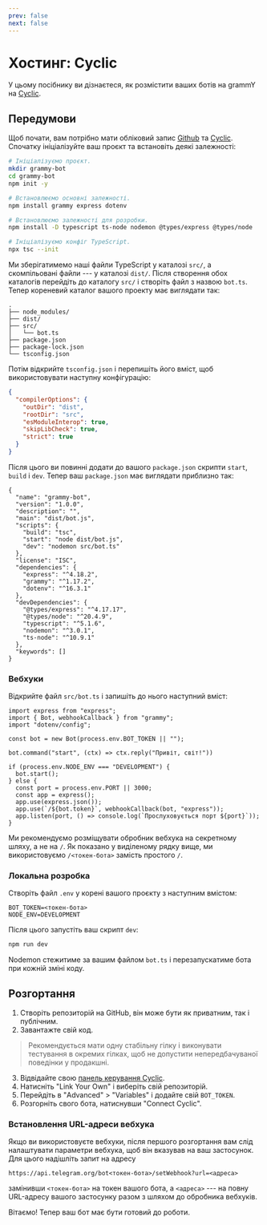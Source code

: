 ```yaml
---
prev: false
next: false
---
```


# Хостинг: Cyclic

У цьому посібнику ви дізнаєтеся, як розмістити ваших ботів на grammY на [Cyclic](https://cyclic.sh).

## Передумови

Щоб почати, вам потрібно мати обліковий запис [Github](https://github.com) та [Cyclic](https://cyclic.sh).
Спочатку ініціалізуйте ваш проєкт та встановіть деякі залежності:

```sh
# Ініціалізуємо проєкт.
mkdir grammy-bot
cd grammy-bot
npm init -y

# Встановлюємо основні залежності.
npm install grammy express dotenv

# Встановлюємо залежності для розробки.
npm install -D typescript ts-node nodemon @types/express @types/node

# Ініціалізуємо конфіг TypeScript.
npx tsc --init
```

Ми зберігатимемо наші файли TypeScript у каталозі `src/`, а скомпільовані файли --- у каталозі `dist/`.
Після створення обох каталогів перейдіть до каталогу `src/` і створіть файл з назвою `bot.ts`.
Тепер кореневий каталог вашого проекту має виглядати так:

```asciiart:no-line-numbers
.
├── node_modules/
├── dist/
├── src/
│   └── bot.ts
├── package.json
├── package-lock.json
└── tsconfig.json
```

Потім відкрийте `tsconfig.json` і перепишіть його вміст, щоб використовувати наступну конфігурацію:

```json
{
  "compilerOptions": {
    "outDir": "dist",
    "rootDir": "src",
    "esModuleInterop": true,
    "skipLibCheck": true,
    "strict": true
  }
}
```

Після цього ви повинні додати до вашого `package.json` скрипти `start`, `build` і `dev`.
Тепер ваш `package.json` має виглядати приблизно так:

```json{6-10}
{
  "name": "grammy-bot",
  "version": "1.0.0",
  "description": "",
  "main": "dist/bot.js",
  "scripts": {
    "build": "tsc",
    "start": "node dist/bot.js",
    "dev": "nodemon src/bot.ts"
  },
  "license": "ISC",
  "dependencies": {
    "express": "^4.18.2",
    "grammy": "^1.17.2",
    "dotenv": "^16.3.1"
  },
  "devDependencies": {
    "@types/express": "^4.17.17",
    "@types/node": "^20.4.9",
    "typescript": "^5.1.6",
    "nodemon": "^3.0.1",
    "ts-node": "^10.9.1"
  },
  "keywords": []
}
```

### Вебхуки

Відкрийте файл `src/bot.ts` і запишіть до нього наступний вміст:

```ts{15}
import express from "express";
import { Bot, webhookCallback } from "grammy";
import "dotenv/config";

const bot = new Bot(process.env.BOT_TOKEN || "");

bot.command("start", (ctx) => ctx.reply("Привіт, світ!"))

if (process.env.NODE_ENV === "DEVELOPMENT") {
  bot.start();
} else {
  const port = process.env.PORT || 3000;
  const app = express();
  app.use(express.json());
  app.use(`/${bot.token}`, webhookCallback(bot, "express"));
  app.listen(port, () => console.log(`Прослуховується порт ${port}`));
}
```

Ми рекомендуємо розміщувати обробник вебхука на секретному шляху, а не на `/`.
Як показано у виділеному рядку вище, ми використовуємо `/<токен-бота>` замість простого `/`.

### Локальна розробка

Створіть файл `.env` у корені вашого проєкту з наступним вмістом:

```
BOT_TOKEN=<токен-бота>
NODE_ENV=DEVELOPMENT
```

Після цього запустіть ваш скрипт `dev`:

```sh
npm run dev
```

Nodemon стежитиме за вашим файлом `bot.ts` і перезапускатиме бота при кожній зміні коду.

## Розгортання

1. Створіть репозиторій на GitHub, він може бути як приватним, так і публічним.
2. Завантажте свій код.

> Рекомендується мати одну стабільну гілку і виконувати тестування в окремих гілках, щоб не допустити непередбачуваної поведінки у продакшні.

3. Відвідайте свою [панель керування Cyclic](https://app.cyclic.sh).
4. Натисніть "Link Your Own" і виберіть свій репозиторій.
5. Перейдіть в "Advanced" > "Variables" і додайте свій `BOT_TOKEN`.
6. Розгорніть свого бота, натиснувши "Connect Cyclic".

### Встановлення URL-адреси вебхука

Якщо ви використовуєте вебхуки, після першого розгортання вам слід налаштувати параметри вебхука, щоб він вказував на ваш застосунок.
Для цього надішліть запит на адресу

```text
https://api.telegram.org/bot<токен-бота>/setWebhook?url=<адреса>
```

замінивши `<токен-бота>` на токен вашого бота, а `<адреса>` --- на повну URL-адресу вашого застосунку разом з шляхом до обробника вебхуків.

Вітаємо!
Тепер ваш бот має бути готовий до роботи.
